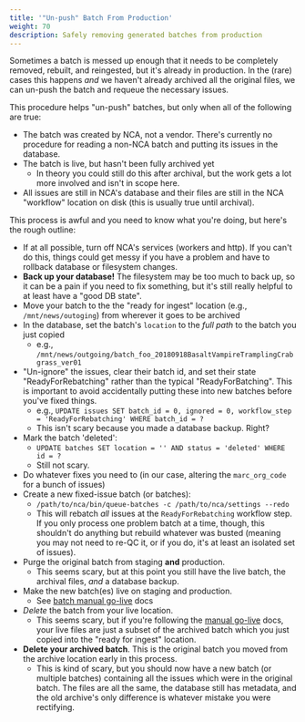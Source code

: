 ```yaml
---
title: '"Un-push" Batch From Production'
weight: 70
description: Safely removing generated batches from production
---
```


Sometimes a batch is messed up enough that it needs to be completely removed,
rebuilt, and reingested, but it's already in production. In the (rare) cases
this happens *and* we haven't already archived all the original files, we can
un-push the batch and requeue the necessary issues.

This procedure helps "un-push" batches, but only when all of the following are true:

- The batch was created by NCA, not a vendor. There's currently no procedure
  for reading a non-NCA batch and putting its issues in the database.
- The batch is live, but hasn't been fully archived yet
  - In theory you could still do this after archival, but the work gets a lot
    more involved and isn't in scope here.
- All issues are still in NCA's database and their files are still in the NCA
  "workflow" location on disk (this is usually true until archival).

This process is awful and you need to know what you're doing, but here's the rough outline:

- If at all possible, turn off NCA's services (workers and http). If you can't
  do this, things could get messy if you have a problem and have to rollback
  database or filesystem changes.
- **Back up your database!** The filesystem may be too much to back up, so it
  can be a pain if you need to fix something, but it's still really helpful to
  at least have a "good DB state".
- Move your batch to the the "ready for ingest" location (e.g.,
  `/mnt/news/outoging`) from wherever it goes to be archived
- In the database, set the batch's `location` to the *full path* to the batch
  you just copied
  - e.g., `/mnt/news/outgoing/batch_foo_20180918BasaltVampireTramplingCrabgrass_ver01`
- "Un-ignore" the issues, clear their batch id, and set their state
  "ReadyForRebatching" rather than the typical "ReadyForBatching". This is
  important to avoid accidentally
  putting these into new batches before you've fixed things.
  - e.g., `UPDATE issues SET batch_id = 0, ignored = 0, workflow_step = 'ReadyForRebatching' WHERE batch_id = ?`
  - This isn't scary because you made a database backup. Right?
- Mark the batch 'deleted':
  - `UPDATE batches SET location = '' AND status = 'deleted' WHERE id = ?`
  - Still not scary.
- Do whatever fixes you need to (in our case, altering the `marc_org_code` for a bunch of issues)
- Create a new fixed-issue batch (or batches):
  - `/path/to/nca/bin/queue-batches -c /path/to/nca/settings --redo`
  - This will rebatch *all* issues at the `ReadyForRebatching` workflow step.
    If you only process one problem batch at a time, though, this shouldn't do
    anything but rebuild whatever was busted (meaning you may not need to re-QC
    it, or if you do, it's at least an isolated set of issues).
- Purge the original batch from staging **and** production.
  - This seems scary, but at this point you still have the live batch, the
    archival files, *and* a database backup.
- Make the new batch(es) live on staging and production.
  - See [batch manual go-live](/workflow/batch-manual-golive) docs
- *Delete* the batch from your live location.
  - This seems scary, but if you're following the [manual go-live](/workflow/batch-manual-golive)
    docs, your live files are just a subset of the archived batch which you
    just copied into the "ready for ingest" location.
- **Delete your archived batch**. This is the original batch you moved from the
  archive location early in this process.
  - This is kind of scary, but you should now have a new batch (or multiple
    batches) containing all the issues which were in the original batch. The
    files are all the same, the database still has metadata, and the old
    archive's only difference is whatever mistake you were rectifying.
